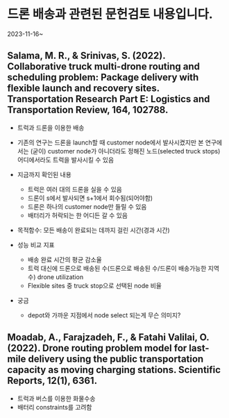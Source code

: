 # 드론 배송과 관련된 문헌검토 내용입니다.

2023-11-16~

## Salama, M. R., & Srinivas, S. (2022). Collaborative truck multi-drone routing and scheduling problem: Package delivery with flexible launch and recovery sites. Transportation Research Part E: Logistics and Transportation Review, 164, 102788.

- 트럭과 드론을 이용한 배송
- 기존의 연구는 드론을 launch할 때 customer node에서 발사시켰지만 본 연구에서는 (굳이) customer node가 아니더라도 정해진 노드(selected truck stops) 어디에서라도 트럭을 발사시킬 수 있음
- 지금까지 확인된 내용
    - 트럭은 여러 대의 드론을 실을 수 있음
    - 드론이 s에서 발사되면 s+1에서 회수됨(되어야함)
    - 드론은 하나의 customer node만 들릴 수 있음
    - 배터리가 허락되는 한 어디든 갈 수 있음
- 목적함수: 모든 배송이 완료되는 데까지 걸린 시간(경과 시간)
- 성능 비교 지표
    - 배송 완료 시간의 평균 감소율
    - 트럭 대신에 드론으로 배송된 수(드론으로 배송된 수/드론이 배송가능한 지역 수) drone utilization
    - Flexible sites 중 truck stop으로 선택된 node 비율

    
- 궁금
    - depot와 가까운 지점에서 node select 되는게 무슨 의미지?


## Moadab, A., Farajzadeh, F., & Fatahi Valilai, O. (2022). Drone routing problem model for last-mile delivery using the public transportation capacity as moving charging stations. Scientific Reports, 12(1), 6361.

- 트럭과 버스를 이용한 화물수송
- 배터리 constraints를 고려함